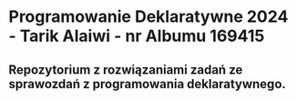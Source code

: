 # Programowanie Deklaratywne 2024 - Tarik Alaiwi - nr Albumu 169415
## Repozytorium z rozwiązaniami zadań ze sprawozdań z programowania deklaratywnego.
